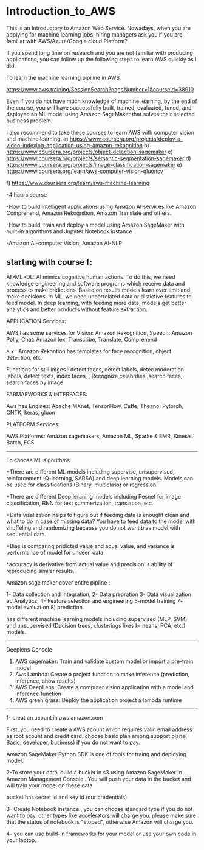 # Introduction_to_AWS

This is an Introductory to Amazon Web Service. Nowadays, when you are applying for machine learning jobs, hiring managers ask you if you are familiar with AWS/Azure/Google cloud Platform? 

If you spend long time on research and you are not familiar with producing applications, you can follow up the following steps to learn AWS quickly as I did. 

To learn the machine learning pipiline in AWS

https://www.aws.training/SessionSearch?pageNumber=1&courseId=38910

Even if you do not have much knowledge of machine learning, by the end of the course, you will have successfully built, trained, evaluated, tuned, and deployed an ML model using Amazon SageMaker that solves their selected business problem. 

I also recommend to take these courses to learn AWS with computer vision and machine learning.
a)
https://www.coursera.org/projects/deploy-a-video-indexing-application-using-amazon-rekognition
b)
https://www.coursera.org/projects/object-detection-sagemaker
c)
https://www.coursera.org/projects/semantic-segmentation-sagemaker
d)
https://www.coursera.org/projects/image-classification-sagemaker
e)
https://www.coursera.org/learn/aws-computer-vision-gluoncv

f)
https://www.coursera.org/learn/aws-machine-learning   

-4 hours course

-How to build intelligent applications using Amazon AI services like Amazon Comprehend, Amazon Rekognition, Amazon Translate and others.

-How to build, train and deploy a model using Amazon SageMaker with built-in algorithms and Jupyter Notebook instance

-Amazon AI-computer Vision, Amazon AI-NLP


starting with course f: 
-----------------------------------------------------------------------------------------------------------------------------------------------------------------

AI>ML>DL: AI mimics cognitive human actions. To do this, we need knowledge engineering and software programs  which receive data and process to make pridictions. Based on results models learn over time and make decisions. In ML, we need uncorrelated data or distictive features to feed model. In deep learning, with feeding more data, models get better analytics and better products without feature extraction.

APPLICATION Services:

AWS has some services for Vision: Amazon Rekognition, Speech: Amazon Polly, Chat: Amazon lex, Transcribe, Translate, Comprehend

e.x.: Amazon Rekontion has templates for face recognition, object detection, etc.
 
Functions for still imges : detect faces, detect labels, detec moderation labels, detect texts, index faces, , Recognize celebrities, search faces, search faces by image
      
  
  
FARMAEWORKS & INTERFACES:

Aws has Engines: Apache MXnet, TensorFlow, Caffe, Theano, Pytorch, CNTK, keras, gluon


PLATFORM Services:

AWS Platforms: Amazon sagemakers, Amazon ML, Sparke & EMR, Kinesis, Batch, ECS


--------------------------------------------------------------------------------------------------------------------------------------------------------------
To choose ML algorithms: 

*There are different ML models including supervise, unsupervised, reinforcement (Q-learning, SARSA) and deep learning models. Models can be used for classifications (Binary, multiclass) or regression. 

*There are different Deep leraning models including Resnet for image classification, RNN for text summerization, translation, etc.

*Data visalization helps to figure out if feeding data is enought clean and what to do in case of missing data? You have to feed data to the model with shuffeling and randomizing because you do not want bias model with sequential data.

*Bias is comparing pridicted value and acual value, and variance is performance of model for unseen data.

*accuracy is derivative from actual value and precision is ability of reproducing similar results. 


Amazon sage maker cover entire pipline : 

1- Data collection and Integration, 2- Data prepration 3- Data visualization ad Analytics, 4- Feature selection and engineering 5-model training 7- model evaluation
8) prediction. 

has different machine learning models including supervised (MLP, SVM) and unsupervised (Decision trees, clusterings likes k-means, PCA, etc.) models.

-------------------------------------------------------------------------------------------------------------------------------------------------------------
Deeplens Console

1) AWS sagemaker: Train and validate custom model or import a pre-train model 
2) Aws Lambda: Create a project function to make inference (prediction, inference, show results)
3) AWS DeepLens: Create a computer vision application with a model and inference function
4) AWS green grass: Deploy the application project a lambda runtime



--------------------------------------------------------------------------------------------------------------------------------------------------------


1- creat an acount in aws.amazon.com

First, you need to create a AWS acount which requires valid email address as root acount and credit card. choose basic plan among support plans( Basic, developer, business) if you do not want to pay.

Amazon SageMaker Python SDK is one of tools for traing and deploying model.

2-To store your data, build a bucket in s3 using Amazon SageMaker in Amazon Management Console . You will push your data in the bucket and will train your model on these data

bucket has secret id and key id (our credentials)

3- Create Notebook instance , you can choose standard type if you do not want to pay. other types like accelerators will charge you.
please make sure that the status of notebook is "stoped", otherwise Amazon will charge you.

4- you can use build-in frameworks for your model or use your own code in your laptop.














